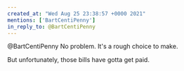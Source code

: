 ```yaml
---
created_at: "Wed Aug 25 23:38:57 +0000 2021"
mentions: ['BartCentiPenny']
in_reply_to: @BartCentiPenny
---
```


@BartCentiPenny No problem. It's a rough choice to make. 

But unfortunately, those bills have gotta get paid.